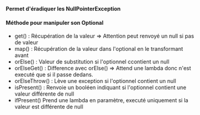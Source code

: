 
**Permet d'éradiquer les NullPointerException**

#### Méthode pour manipuler son Optional<T>

- get() : Récupération de la valeur => Attention peut renvoyé un null si pas de valeur
- map() : Récupération de la valeur dans l'optional en le transformant avant
- orElse() : Valeur de substitution si l'optionnel ccontient un null 
- orElseGet() : Difference avec orElse() => Attend une lambda donc n'est executé que si il passe dedans. 
- orElseThrow() : Lève une exception si l'optionnel contient un null 
- isPresent() : Renvoie un booléen indiquant si l'optionnel contient une valeur différente de null
- ifPresent() Prend une lambda en paramètre, executé uniquement si la valeur est différente de null